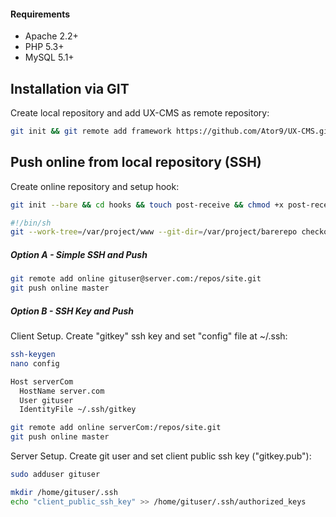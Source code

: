 #### Requirements
* Apache 2.2+
* PHP 5.3+
* MySQL 5.1+

## Installation via GIT
Create local repository and add UX-CMS as remote repository:
```sh
git init && git remote add framework https://github.com/Ator9/UX-CMS.git && git pull framework master
```
## Push online from local repository (SSH)
Create online repository and setup hook:
```sh
git init --bare && cd hooks && touch post-receive && chmod +x post-receive && nano post-receive
```
```sh
#!/bin/sh
git --work-tree=/var/project/www --git-dir=/var/project/barerepo checkout -f
```
##### Option A - Simple SSH and Push
```sh
git remote add online gituser@server.com:/repos/site.git
git push online master
```
##### Option B - SSH Key and Push
Client Setup. Create "gitkey" ssh key and set "config" file at ~/.ssh:
```sh
ssh-keygen
nano config
```
```sh
Host serverCom
  HostName server.com
  User gituser
  IdentityFile ~/.ssh/gitkey
```
```sh
git remote add online serverCom:/repos/site.git
git push online master
```
Server Setup. Create git user and set client public ssh key ("gitkey.pub"):
```sh
sudo adduser gituser
```
```sh
mkdir /home/gituser/.ssh
echo "client_public_ssh_key" >> /home/gituser/.ssh/authorized_keys
```
